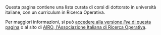 Questa pagina contiene una lista curata di corsi di dottorato in università italiane, con un curriculum in Ricerca Operativa.

Per maggiori informazioni, si può [accedere alla versione *live* di questa pagina](https://santini.in/dottorati-ricerca-operativa) o al sito di [AIRO, l'Associazione Italiana di Ricerca Operativa](https://www.airo.org).
